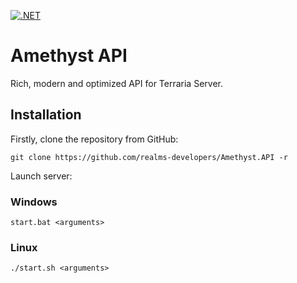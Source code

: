 [![.NET](https://github.com/realms-developers/Amethyst.API/actions/workflows/dotnet.yml/badge.svg)](https://github.com/realms-developers/Amethyst.API/actions/workflows/dotnet.yml)


# Amethyst API
Rich, modern and optimized API for Terraria Server.

## Installation

Firstly, clone the repository from GitHub:
```
git clone https://github.com/realms-developers/Amethyst.API -r
```

Launch server:
### Windows
```
start.bat <arguments>
```
### Linux
```
./start.sh <arguments>
```
